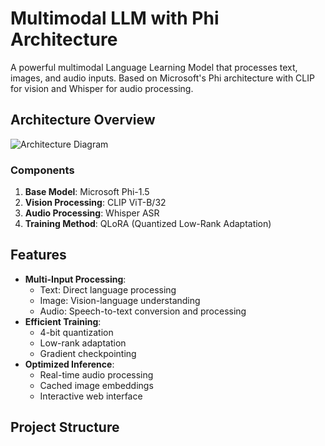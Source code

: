 # Multimodal LLM with Phi Architecture

A powerful multimodal Language Learning Model that processes text, images, and audio inputs. Based on Microsoft's Phi architecture with CLIP for vision and Whisper for audio processing.

## Architecture Overview

![Architecture Diagram](docs/architecture.png)

### Components
1. **Base Model**: Microsoft Phi-1.5
2. **Vision Processing**: CLIP ViT-B/32
3. **Audio Processing**: Whisper ASR
4. **Training Method**: QLoRA (Quantized Low-Rank Adaptation)

## Features

- **Multi-Input Processing**:
  - Text: Direct language processing
  - Image: Vision-language understanding
  - Audio: Speech-to-text conversion and processing
- **Efficient Training**:
  - 4-bit quantization
  - Low-rank adaptation
  - Gradient checkpointing
- **Optimized Inference**:
  - Real-time audio processing
  - Cached image embeddings
  - Interactive web interface

## Project Structure 